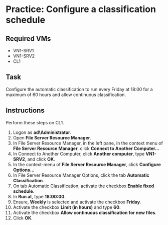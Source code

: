 # Practice: Configure a classification schedule

## Required VMs

* VN1-SRV1
* VN1-SRV2
* CL1

## Task

Configure the automatic classification to run every Friday at 18:00 for a maximum of 60 hours and allow continuous classification.

## Instructions

Perform these steps on CL1.

1. Logon as **ad\Administrator**.
1. Open **File Server Resource Manager**.
1. In File Server Resource Manager, in the left pane, in the context menu of **File Server Resource Manager**, click **Connect to Another Computer...**
1. In Connect to Another Computer, click **Another computer**, type **VN1-SRV2**, and click **OK**.
1. In the context-menu of **File Server Resource Manager**, click **Configure Options...**
1. In File Server Resource Manager Options, click the tab **Automatic Classification**.
1. On tab Automatic Classification, activate the checkbox **Enable fixed schedule**.
1. In **Run at**, type **18:00:00**.
1. Ensure, **Weekly** is selected and activate the checkbox **Friday**.
1. Activate the checkbox **Limit (in hours)** and type **60**.
1. Activate the checkbox **Allow continuous classification for new files**.
1. Click **OK**.
